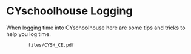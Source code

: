 # CYschoolhouse Logging

When logging time into CYschoolhouse here are some tips and tricks to help you log time.

```pdf
		files/CYSH_CE.pdf
```
